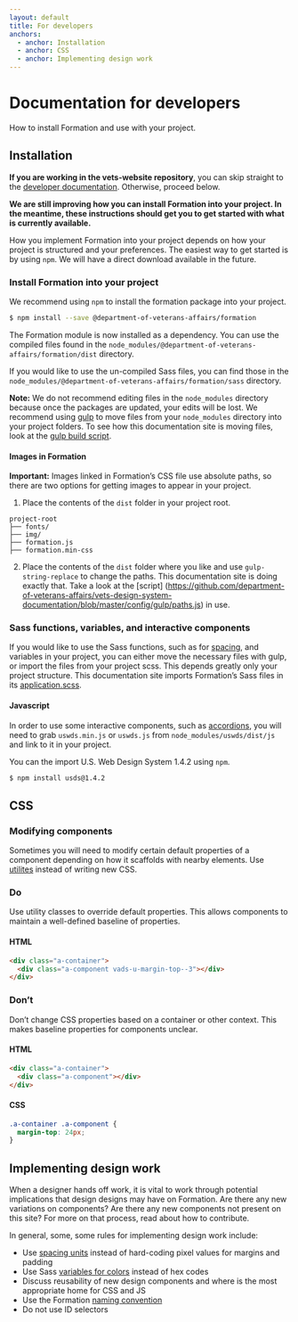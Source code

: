 ```yaml
---
layout: default
title: For developers
anchors:
  - anchor: Installation
  - anchor: CSS
  - anchor: Implementing design work
---
```


# Documentation for developers

<div class="va-introtext">
How to install Formation and use with your project.
</div>

## Installation

**If you are working in the vets-website repository**, you can skip straight to the [developer documentation](https://department-of-veterans-affairs.github.io/veteran-facing-services-tools/). Otherwise, proceed below.

<div class="vads-u-background-color--gold vads-u-padding--2 vads-u-display--inline-block vads-u-width--auto">
  <p class="vads-u-margin--0  vads-u-measure--5"><strong>We are still improving how you can install Formation into your project. In the meantime, these instructions should get you to get started with what is currently available.</strong></p>
</div>



How you implement Formation into your project depends on how your project is structured and your preferences. The easiest way to get started is by using `npm`. We will have a direct download available in the future.


### Install Formation into your project

We recommend using `npm` to install the formation package into your project.

```bash
$ npm install --save @department-of-veterans-affairs/formation
```

The Formation module is now installed as a dependency. You can use the compiled files found in the `node_modules/@department-of-veterans-affairs/formation/dist` directory.

If you would like to use the un-compiled Sass files, you can find those in the `node_modules/@department-of-veterans-affairs/formation/sass` directory.

**Note:** We do not recommend editing files in the `node_modules` directory because once the packages are updated, your edits will be lost. We recommend using [gulp](https://gulpjs.com/) to move files from your `node_modules` directory into your project folders. To see how this documentation site is moving files, look at the [gulp build script](https://github.com/department-of-veterans-affairs/vets-design-system-documentation/blob/master/config/gulp/build.js).

#### Images in Formation

**Important:** Images linked in Formation’s CSS file use absolute paths, so there are two options for getting images to appear in your project.

1) Place the contents of the `dist` folder in your project root.
```
project-root
├── fonts/
├── img/
├── formation.js
├── formation.min-css
```

2) Place the contents of the `dist` folder where you like and use `gulp-string-replace` to change the paths. This documentation site is doing exactly that. Take a look at the [script]
(https://github.com/department-of-veterans-affairs/vets-design-system-documentation/blob/master/config/gulp/paths.js) in use.

### Sass functions, variables, and interactive components

If you would like to use the Sass functions, such as for [spacing](../design/spacing-units.html#using-the-spacing-tokens), and variables in your project, you can either move the necessary files with gulp, or import the files from your project scss. This depends greatly only your project structure. This documentation site imports Formation’s Sass files in its [application.scss](https://github.com/department-of-veterans-affairs/vets-design-system-documentation/blob/master/src/assets/stylesheets/application.scss#L5).

#### Javascript

In order to use some interactive components, such as [accordions](../components/accordions), you will need to grab `uswds.min.js` or `uswds.js` from `node_modules/uswds/dist/js` and link to it in your project.

You can the import U.S. Web Design System 1.4.2 using `npm`.

```bash
$ npm install usds@1.4.2
```

## CSS

### Modifying components

Sometimes you will need to modify certain default properties of a component depending on how it scaffolds with nearby elements. Use [utilites](../utilities) instead of writing new CSS.

<div class="do-dont">
<div class="do-dont__do">
<h3 class="do-dont__heading">Do</h3>
<div class="do-dont__content" markdown="1">
Use utility classes to override default properties. This allows components to maintain a well-defined baseline of properties.

#### HTML
```html
<div class="a-container">
  <div class="a-component vads-u-margin-top--3"></div>
</div>
```
</div>
</div>
<div class="do-dont__dont">
<h3 class="do-dont__heading">Don’t</h3>
<div class="do-dont__content" markdown="1">
Don’t change CSS properties based on a container or other context. This makes baseline properties for components unclear.

#### HTML
```html
<div class="a-container">
  <div class="a-component"></div>
</div>
```
#### CSS
```css
.a-container .a-component {
  margin-top: 24px;
}
```
</div>
</div>
</div>

## Implementing design work

When a designer hands off work, it is vital to work through potential implications that design designs may have on Formation. Are there any new variations on components? Are there any new components not present on this site? For more on that process, read about how to contribute.

In general, some, some rules for implementing design work include:
- Use [spacing units](../design/spacing-units) instead of hard-coding pixel values for margins and padding
- Use Sass [variables for colors](../design/color-palette) instead of hex codes
- Discuss reusability of new design components and where is the most appropriate home for CSS and JS
- Use the Formation [naming convention](naming)
- Do not use ID selectors


